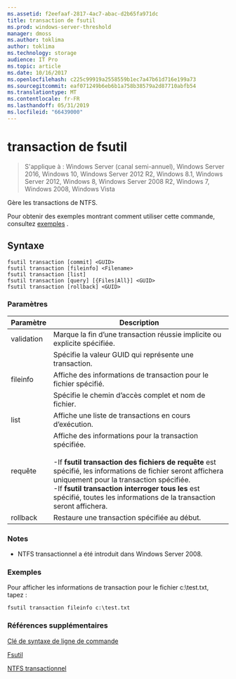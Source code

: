 ```yaml
---
ms.assetid: f2eefaaf-2817-4ac7-abac-d2b65fa971dc
title: transaction de fsutil
ms.prod: windows-server-threshold
manager: dmoss
ms.author: toklima
author: toklima
ms.technology: storage
audience: IT Pro
ms.topic: article
ms.date: 10/16/2017
ms.openlocfilehash: c225c99919a2558559b1ec7a47b61d716e199a73
ms.sourcegitcommit: eaf071249b6eb6b1a758b38579a2d87710abfb54
ms.translationtype: MT
ms.contentlocale: fr-FR
ms.lasthandoff: 05/31/2019
ms.locfileid: "66439000"
---
```

# <a name="fsutil-transaction"></a>transaction de fsutil
>S'applique à : Windows Server (canal semi-annuel), Windows Server 2016, Windows 10, Windows Server 2012 R2, Windows 8.1, Windows Server 2012, Windows 8, Windows Server 2008 R2, Windows 7, Windows 2008, Windows Vista

Gère les transactions de NTFS.

Pour obtenir des exemples montrant comment utiliser cette commande, consultez [exemples](#BKMK_examples) .

## <a name="syntax"></a>Syntaxe

```
fsutil transaction [commit] <GUID>
fsutil transaction [fileinfo] <Filename>
fsutil transaction [list]
fsutil transaction [query] [{Files|All}] <GUID>
fsutil transaction [rollback] <GUID>
```

### <a name="parameters"></a>Paramètres

| Paramètre  |                                                                                                                                                     Description                                                                                                                                                     |
|------------|---------------------------------------------------------------------------------------------------------------------------------------------------------------------------------------------------------------------------------------------------------------------------------------------------------------------|
|   validation   |                                                                                                                      Marque la fin d’une transaction réussie implicite ou explicite spécifiée.                                                                                                                      |
|   <GUID>   |                                                                                                                               Spécifie la valeur GUID qui représente une transaction.                                                                                                                               |
|  fileinfo  |                                                                                                                              Affiche des informations de transaction pour le fichier spécifié.                                                                                                                               |
| <Filename> |                                                                                                                                         Spécifie le chemin d’accès complet et nom de fichier.                                                                                                                                          |
|    list    |                                                                                                                                 Affiche une liste de transactions en cours d’exécution.                                                                                                                                  |
|   requête    | Affiche des informations pour la transaction spécifiée.<br /><br />-If **fsutil transaction des fichiers de requête** est spécifié, les informations de fichier seront affichera uniquement pour la transaction spécifiée.<br />-If **fsutil transaction interroger tous les** est spécifié, toutes les informations de la transaction seront affichera. |
|  rollback  |                                                                                                                                Restaure une transaction spécifiée au début.                                                                                                                                 |

### <a name="remarks"></a>Notes

-   NTFS transactionnel a été introduit dans Windows Server 2008.

### <a name="BKMK_examples"></a>Exemples
Pour afficher les informations de transaction pour le fichier c:\test.txt, tapez :

```
fsutil transaction fileinfo c:\test.txt  
```

### <a name="additional-references"></a>Références supplémentaires
[Clé de syntaxe de ligne de commande](Command-Line-Syntax-Key.md)

[Fsutil](Fsutil.md)

[NTFS transactionnel](https://go.microsoft.com/fwlink/?LinkID=165402)


